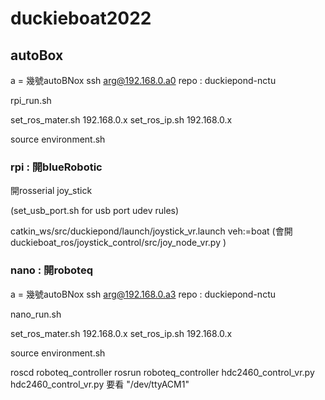 # duckieboat2022

## autoBox 
a = 幾號autoBNox
ssh arg@192.168.0.a0
repo : duckiepond-nctu

rpi_run.sh

set_ros_mater.sh 192.168.0.x
set_ros_ip.sh 192.168.0.x

source environment.sh

### rpi : 開blueRobotic

開rosserial joy_stick

(set_usb_port.sh for usb port udev rules)

catkin_ws/src/duckiepond/launch/joystick_vr.launch veh:=boat
(會開duckieboat_ros/joystick_control/src/joy_node_vr.py )

### nano : 開roboteq
a = 幾號autoBNox
ssh arg@192.168.0.a3
repo : duckiepond-nctu

nano_run.sh

set_ros_mater.sh 192.168.0.x
set_ros_ip.sh 192.168.0.x

source environment.sh

roscd roboteq_controller 
rosrun roboteq_controller hdc2460_control_vr.py
hdc2460_control_vr.py 要看 "/dev/ttyACM1" 
